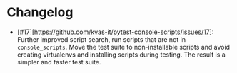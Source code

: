 # Changelog

- [#17][https://github.com/kvas-it/pytest-console-scripts/issues/17]:
  Further improved script search, run scripts that are not in
  `console_scripts`. Move the test suite to non-installable scripts and
  avoid creating virtualenvs and installing scripts during testing. The result
  is a simpler and faster test suite.
